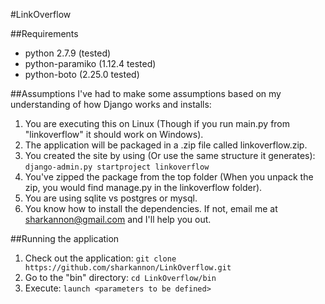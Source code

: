 #LinkOverflow

##Requirements
* python 2.7.9 (tested)
* python-paramiko (1.12.4 tested)
* python-boto (2.25.0 tested)

##Assumptions
I've had to make some assumptions based on my understanding of how Django works and installs:

1. You are executing this on Linux (Though if you run main.py from "linkoverflow" it should work on Windows).
2. The application will be packaged in a .zip file called linkoverflow.zip. 
3. You created the site by using (Or use the same structure it generates): `django-admin.py startproject linkoverflow`
4. You've zipped the package from the top folder (When you unpack the zip, you would find manage.py in the linkoverflow folder).
5. You are using sqlite vs postgres or mysql.
6. You know how to install the dependencies.  If not, email me at sharkannon@gmail.com and I'll help you out.

##Running the application
1. Check out the application: `git clone https://github.com/sharkannon/LinkOverflow.git`
2. Go to the "bin" directory: `cd LinkOverflow/bin`
3. Execute: `launch <parameters to be defined>`